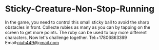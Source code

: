 # Sticky-Creature-Non-Stop-Running
In the game, you need to control this small sticky ball to avoid the sharp obstacles in front. Collecte rubies as many as you can by tapping on the screen to get more points. The ruby can be used to buy more different characters, Now let's challenge together.
Tel:+17806863369
Email:qiuh449@gmail.com
